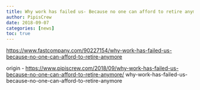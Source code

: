 ```yaml
---
title: Why work has failed us- Because no one can afford to retire anymore
author: PipisCrew
date: 2018-09-07
categories: [news]
toc: true
---
```


https://www.fastcompany.com/90227154/why-work-has-failed-us-because-no-one-can-afford-to-retire-anymore

origin - https://www.pipiscrew.com/2018/09/why-work-has-failed-us-because-no-one-can-afford-to-retire-anymore/ why-work-has-failed-us-because-no-one-can-afford-to-retire-anymore